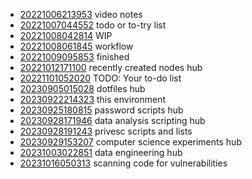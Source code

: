 - [20221006213953](/zet/20221006213953/README.md) video notes
- [20221007044552](/zet/20221007044552/README.md) todo or to-try list
- [20221008042814](/zet/20221008042814/README.md) WIP
- [20221008061845](/zet/20221008061845/README.md) workflow
- [20221009095853](/zet/20221009095853/README.md) finished
- [20221012171100](/zet/20221012171100/README.md) recently created nodes hub
- [20221101052020](/zet/20221101052020/README.md) TODO: Your to-do list
- [20230905015028](/zet/20230905015028/README.md) dotfiles hub
- [20230922214323](/zet/20230922214323/README.md) this environment
- [20230925180815](/zet/20230925180815/README.md) password scripts hub
- [20230928171946](/zet/20230928171946/README.md) data analysis scripting hub
- [20230928191243](/zet/20230928191243/README.md) privesc scripts and lists
- [20230929153207](/zet/20230929153207/README.md) computer science experiments hub
- [20231003022851](/zet/20231003022851/README.md) data engineering hub
- [20231016050313](/zet/20231016050313/README.md) scanning code for vulnerabilities
